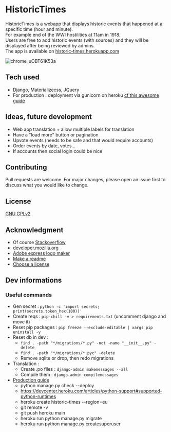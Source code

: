 # HistoricTimes

HistoricTimes is a webapp that displays historic events that happened at a specific time (hour and minute).  
For example end of the WWI hostilities at 11am in 1918.  
Users are free to add historic events (with sources) and they will be displayed after being reviewed by admins.  
The app is available on [historic-times.herokuapp.com](https://historic-times.herokuapp.com)

![chrome_uOBT61K53a](https://user-images.githubusercontent.com/9906385/192593613-2caaa293-9e89-4010-9aba-56f588a9ec1d.gif)

## Tech used

- Django, Materializecss, JQuery
- For production : deployment via gunicorn on heroku [cf this awesome guide](https://developer.mozilla.org/en-US/docs/Learn/Server-side/Django/Deployment)

## Ideas, future development

- Web app translation + allow multiple labels for translation
- Have a "load more" button or pagination
- Upvote events (needs to be safe and that would require accounts)
- Order events by date, votes...
- If accounts then social login could be nice

## Contributing

Pull requests are welcome. For major changes, please open an issue first to discuss what you would like to change.

## License

[GNU GPLv2](https://choosealicense.com/licenses/gpl-2.0/)

## Acknowledgment

- Of course [Stackoverflow](https://stackoverflow.com)
- [developer.mozilla.org](https://developer.mozilla.org)
- [Adobe express logo maker](https://www.adobe.com/express/create/logo)
- [Make a readme](https://www.makeareadme.com)
- [Choose a license](https://choosealicense.com)

## Dev informations

### Useful commands

- Gen secret : `python -c 'import secrets; print(secrets.token_hex(100))'`
- Create reqs : `pip-chill -v > requirements.txt` (uncomment django and move it)
- Reset pip packages : `pip freeze --exclude-editable | xargs pip uninstall -y`
- Reset db in dev :
  - `find . -path "*/migrations/*.py" -not -name "__init__.py" -delete`
  - `find . -path "*/migrations/*.pyc" -delete`
  - Remove sqlite or drop, then redo migrations
- Translation :
  - Create .po files : `django-admin makemessages --all`
  - Compile them : `django-admin compilemessages`
- [Production guide](https://developer.mozilla.org/en-US/docs/Learn/Server-side/Django/Deployment#getting_your_website_ready_to_publish)
  - python manage.py check --deploy
  - https://devcenter.heroku.com/articles/python-support#supported-python-runtimes
  - heroku create historic-times --region=eu
  - git remote -v
  - git push heroku main
  - heroku run python manage.py migrate
  - heroku run python manage.py createsuperuser
